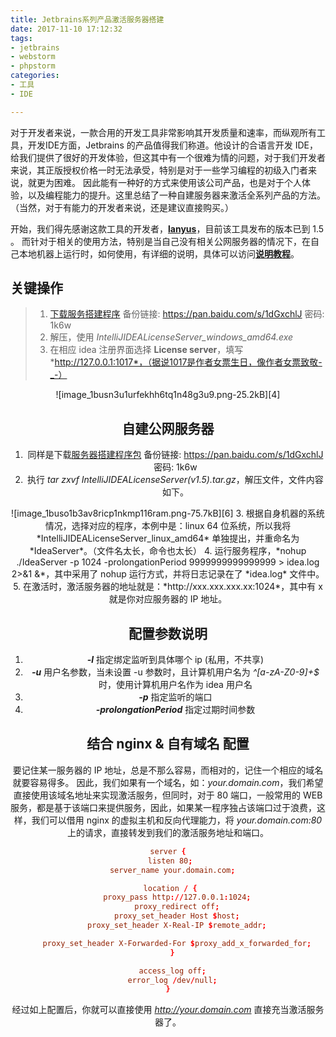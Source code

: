 ```yaml
---
title: Jetbrains系列产品激活服务器搭建
date: 2017-11-10 17:12:32
tags:
- jetbrains
- webstorm
- phpstorm
categories:
- 工具
- IDE

---
```

对于开发者来说，一款合用的开发工具非常影响其开发质量和速率，而纵观所有工具，开发IDE方面，Jetbrains 的产品值得我们称道。他设计的合语言开发 IDE，给我们提供了很好的开发体验，但这其中有一个很难为情的问题，对于我们开发者来说，其正版授权价格一时无法承受，特别是对于一些学习编程的初级入门者来说，就更为困难。
因此能有一种好的方式来使用该公司产品，也是对于个人体验，以及编程能力的提升。这里总结了一种自建服务器来激活全系列产品的方法。（当然，对于有能力的开发者来说，还是建议直接购买。）
<!-- more -->

开始，我们得先感谢这款工具的开发者，[**lanyus**][1]，目前该工具发布的版本已到 1.5 。
而针对于相关的使用方法，特别是当自己没有相关公网服务器的情况下，在自己本地机器上运行时，如何使用，有详细的说明，具体可以访问[**说明教程**][2]。
## 关键操作
> 1. [下载服务搭建程序][3]   备份链接: https://pan.baidu.com/s/1dGxchlJ 密码: 1k6w
> 2. 解压，使用 *IntelliJIDEALicenseServer_windows_amd64.exe*
> 3. 在相应 idea 注册界面选择 **License server**，填写 *http://127.0.0.1:1017*，（据说1017是作者女票生日，像作者女票致敬-_-）

<center>![image_1busn3u1urfekhh6tq1n48g3u9.png-25.2kB][4]

## 自建公网服务器
1. 同样是下载[服务器搭建程序包][5]   备份链接: https://pan.baidu.com/s/1dGxchlJ 密码: 1k6w
2. 执行 *tar zxvf IntelliJIDEALicenseServer\(v1.5\).tar.gz*，解压文件，文件内容如下。
<center>![image_1buso1b3av8ricp1nkmp116ram.png-75.7kB][6]
3. 根据自身机器的系统情况，选择对应的程序，本例中是：linux 64 位系统，所以我将 *IntelliJIDEALicenseServer_linux_amd64* 单独提出，并重命名为 *IdeaServer*。（文件名太长，命令也太长）
4. 运行服务程序，*nohup ./IdeaServer -p 1024 -prolongationPeriod 9999999999999999 > idea.log 2>&1 &*，其中采用了 nohup 运行方式，并将日志记录在了 *idea.log* 文件中。
5. 在激活时，激活服务器的地址就是：*http://xxx.xxx.xxx.xx:1024*，其中有 x 就是你对应服务器的 IP 地址。

## 配置参数说明
1. ***-l***  指定绑定监听到具体哪个 ip (私用，不共享)
2. ***-u***  用户名参数，当未设置 -u 参数时，且计算机用户名为 *^[a-zA-Z0-9]+$* 时，使用计算机用户名作为 idea 用户名
3. ***-p***  指定监听的端口
4. ***-prolongationPeriod***  指定过期时间参数

## 结合 nginx & 自有域名 配置
要记住某一服务器的 IP 地址，总是不那么容易，而相对的，记住一个相应的域名就要容易得多。
因此，我们如果有一个域名，如：*your.domain.com*，我们希望直接使用该域名地址来实现激活服务，但同时，对于 80 端口，一般常用的 WEB 服务，都是基于该端口来提供服务，因此，如果某一程序独占该端口过于浪费，这样，我们可以借用 nginx 的虚拟主机和反向代理能力，将 *your.domain.com:80* 上的请求，直接转发到我们的激活服务地址和端口。
```conf
server {
  listen 80; 
  server_name your.domain.com;

  location / { 
    proxy_pass http://127.0.0.1:1024;
    proxy_redirect off;
    proxy_set_header Host $host;
    proxy_set_header X-Real-IP $remote_addr;

    proxy_set_header X-Forwarded-For $proxy_add_x_forwarded_for;
  }

  access_log off;
  error_log /dev/null;
}
```
经过如上配置后，你就可以直接使用 *http://your.domain.com* 直接充当激活服务器了。

  [1]: http://blog.lanyus.com/archives/314.html
  [2]: http://blog.lanyus.com/archives/174.html
  [3]: https://mega.nz/#!2w5WBL7I!OhsaQHOaW_IsUznu5loN3a-bSbLV--McOBqA-PM8EuY
  [4]: http://static.zybuluo.com/lfire/iuwa7up8t5s3al6nt3gans2w/image_1busn3u1urfekhh6tq1n48g3u9.png
  [5]: https://mega.nz/#!2w5WBL7I!OhsaQHOaW_IsUznu5loN3a-bSbLV--McOBqA-PM8EuY
  [6]: http://static.zybuluo.com/lfire/y14rx1cok7mit5fsd7vjar0w/image_1buso1b3av8ricp1nkmp116ram.png

